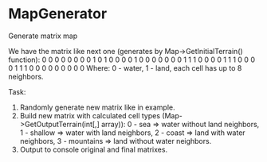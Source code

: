 # MapGenerator
Generate matrix map

We have the matrix like next one (generates by Map->GetInitialTerrain() function):
0 0 0 0 0 0 0
0 1 0 1 0 0 0
0 1 0 0 0 0 0
0 0 1 1 1 0 0
0 0 1 1 1 0 0
0 0 1 1 1 0 0
0 0 0 0 0 0 0
Where:
 0 - water,
 1 - land,
 each cell has up to 8 neighbors.

Task:
1) Randomly generate new matrix like in example.
2) Build new matrix with calculated cell types (Map->GetOutputTerrain(int[,] array)):
 0 - sea => water without land neighbors,
 1 - shallow => water with land neighbors,
 2 - coast => land with water neighbors,
 3 - mountains => land without water neighbors.
3) Output to console original and final matrixes.
